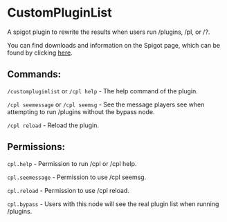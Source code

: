# CustomPluginList
A spigot plugin to rewrite the results when users run /plugins, /pl, or /?.

You can find downloads and information on the Spigot page, which can be found by clicking [here](https://www.spigotmc.org/resources/custompluginlist.86414/).

## Commands:
`/custompluginlist` or `/cpl help` - The help command of the plugin.

`/cpl seemessage` or `/cpl seemsg` - See the message players see when attempting to run /plugins without the bypass node.

`/cpl reload` - Reload the plugin.


## Permissions:
`cpl.help` - Permission to run /cpl or /cpl help.

`cpl.seemessage` - Permission to use /cpl seemsg.

`cpl.reload` - Permission to use /cpl reload.

`cpl.bypass` - Users with this node will see the real plugin list when running /plugins.